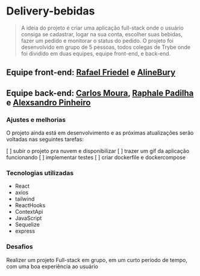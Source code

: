 # Delivery-bebidas

> A ideia do projeto é criar uma aplicação full-stack onde o usuário consiga se cadastrar, logar na sua conta, escolher suas bebidas, fazer um pedido e monitorar o status do pedido. O projeto foi desenvolvido em grupo de 5 pessoas, todos colegas de Trybe onde foi dividido em duas equipes, equipe front-end, e back-end.

## Equipe front-end: [Rafael Friedel](https://github.com/Rafael-Friedel) e [AlineBury](https://github.com/alinebury)
## Equipe back-end: [Carlos Moura](https://github.com/CarlosMoura88), [Raphale Padilha](https://github.com/rapadilha) e [Alexsandro Pinheiro](https://github.com/Alexsandro-01)

### Ajustes e melhorias

O projeto ainda está em desenvolvimento e as próximas atualizações serão voltadas nas seguintes tarefas:

 [ ] subir o projeto pra nuvem e disponibilizar
 [ ] trazer um gif da aplicação funcionando
 [ ] implementar testes
 [ ] criar dockerfile e dockercompose

### Tecnologias utilizadas

- React
- axios
- tailwind
- ReactHooks
- ContextApi
- JavaScript
- Sequelize
- express


### Desafios

Realizer um projeto Full-stack em grupo, em um curto periodo de tempo, com uma boa experiência ao usuário

